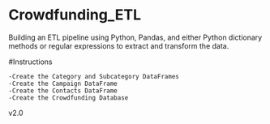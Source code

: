 # Crowdfunding_ETL
Building an ETL pipeline using Python, Pandas, and either Python dictionary methods or regular expressions to extract and transform the data. 

#Instructions

    -Create the Category and Subcategory DataFrames
    -Create the Campaign DataFrame
    -Create the Contacts DataFrame
    -Create the Crowdfunding Database
    
v2.0
